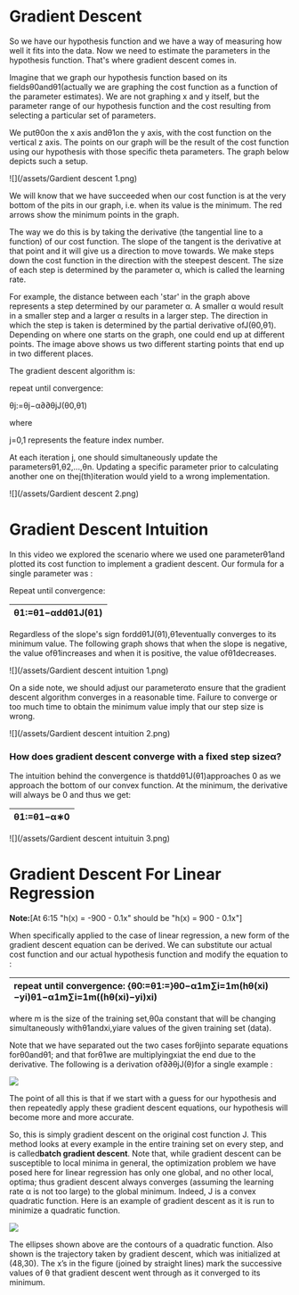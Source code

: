 # Gradient Descent

So we have our hypothesis function and we have a way of measuring how well it fits into the data. Now we need to estimate the parameters in the hypothesis function. That's where gradient descent comes in.

Imagine that we graph our hypothesis function based on its fieldsθ0andθ1\(actually we are graphing the cost function as a function of the parameter estimates\). We are not graphing x and y itself, but the parameter range of our hypothesis function and the cost resulting from selecting a particular set of parameters.

We putθ0on the x axis andθ1on the y axis, with the cost function on the vertical z axis. The points on our graph will be the result of the cost function using our hypothesis with those specific theta parameters. The graph below depicts such a setup.

![](/assets/Gardient descent 1.png)

We will know that we have succeeded when our cost function is at the very bottom of the pits in our graph, i.e. when its value is the minimum. The red arrows show the minimum points in the graph.

The way we do this is by taking the derivative \(the tangential line to a function\) of our cost function. The slope of the tangent is the derivative at that point and it will give us a direction to move towards. We make steps down the cost function in the direction with the steepest descent. The size of each step is determined by the parameter α, which is called the learning rate.

For example, the distance between each 'star' in the graph above represents a step determined by our parameter α. A smaller α would result in a smaller step and a larger α results in a larger step. The direction in which the step is taken is determined by the partial derivative ofJ\(θ0,θ1\). Depending on where one starts on the graph, one could end up at different points. The image above shows us two different starting points that end up in two different places.

The gradient descent algorithm is:

repeat until convergence:

θj:=θj−α∂∂θjJ\(θ0,θ1\)

where

j=0,1 represents the feature index number.

At each iteration j, one should simultaneously update the parametersθ1,θ2,...,θn. Updating a specific parameter prior to calculating another one on thej\(th\)iteration would yield to a wrong implementation.

![](/assets/Gardient descent 2.png)

# Gradient Descent Intuition

In this video we explored the scenario where we used one parameterθ1and plotted its cost function to implement a gradient descent. Our formula for a single parameter was :

Repeat until convergence:

| θ1:=θ1−αddθ1J\(θ1\) |
| :--- |


Regardless of the slope's sign forddθ1J\(θ1\),θ1eventually converges to its minimum value. The following graph shows that when the slope is negative, the value ofθ1increases and when it is positive, the value ofθ1decreases.

![](/assets/Gardient descent intuition 1.png)

On a side note, we should adjust our parameterαto ensure that the gradient descent algorithm converges in a reasonable time. Failure to converge or too much time to obtain the minimum value imply that our step size is wrong.

![](/assets/Gardient descent intuition 2.png)

### How does gradient descent converge with a fixed step sizeα?

The intuition behind the convergence is thatddθ1J\(θ1\)approaches 0 as we approach the bottom of our convex function. At the minimum, the derivative will always be 0 and thus we get:

| θ1:=θ1−α∗0 |
| :--- |


![](/assets/Gardient descent intuituin 3.png)

# Gradient Descent For Linear Regression

**Note:**\[At 6:15 "h\(x\) = -900 - 0.1x" should be "h\(x\) = 900 - 0.1x"\]

When specifically applied to the case of linear regression, a new form of the gradient descent equation can be derived. We can substitute our actual cost function and our actual hypothesis function and modify the equation to :

| repeat until convergence: {θ0:=θ1:=}θ0−α1m∑i=1m\(hθ\(xi\)−yi\)θ1−α1m∑i=1m\(\(hθ\(xi\)−yi\)xi\) |
| :--- |


where m is the size of the training set,θ0a constant that will be changing simultaneously withθ1andxi,yiare values of the given training set \(data\).

Note that we have separated out the two cases forθjinto separate equations forθ0andθ1; and that forθ1we are multiplyingxiat the end due to the derivative. The following is a derivation of∂∂θjJ\(θ\)for a single example :

![](/assets/Gradient.png)

The point of all this is that if we start with a guess for our hypothesis and then repeatedly apply these gradient descent equations, our hypothesis will become more and more accurate.

So, this is simply gradient descent on the original cost function J. This method looks at every example in the entire training set on every step, and is called**batch gradient descent**. Note that, while gradient descent can be susceptible to local minima in general, the optimization problem we have posed here for linear regression has only one global, and no other local, optima; thus gradient descent always converges \(assuming the learning rate α is not too large\) to the global minimum. Indeed, J is a convex quadratic function. Here is an example of gradient descent as it is run to minimize a quadratic function.

![](https://d3c33hcgiwev3.cloudfront.net/imageAssetProxy.v1/xAQBlqaaEeawbAp5ByfpEg_24e9420f16fdd758ccb7097788f879e7_Screenshot-2016-11-09-08.36.49.png?expiry=1496793600000&hmac=O13JIlbcHrKhqh4TASCi4iDr0XJekqbu1EQdCyqXIFM)

The ellipses shown above are the contours of a quadratic function. Also shown is the trajectory taken by gradient descent, which was initialized at \(48,30\). The x’s in the figure \(joined by straight lines\) mark the successive values of θ that gradient descent went through as it converged to its minimum.

